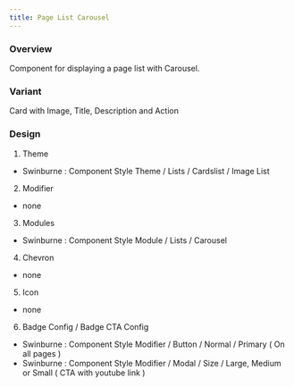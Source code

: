 ```yaml
---
title: Page List Carousel
---
```

### Overview
  Component for displaying a page list with Carousel.
### Variant 
  Card with Image, Title, Description and Action
### Design
1. Theme
 * Swinburne : Component Style Theme / Lists / Cardslist / Image List
2. Modifier
 * none
3. Modules
 * Swinburne : Component Style Module / Lists / Carousel
4. Chevron
 * none
5. Icon
 * none
6. Badge Config / Badge CTA Config
 * Swinburne : Component Style Modifier / Button / Normal / Primary ( On all pages )
 * Swinburne : Component Style Modifier / Modal / Size / Large, Medium or Small ( CTA with youtube link )

